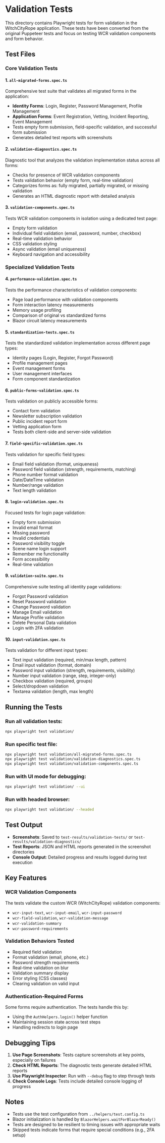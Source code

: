 # Validation Tests

This directory contains Playwright tests for form validation in the WitchCityRope application. These tests have been converted from the original Puppeteer tests and focus on testing WCR validation components and form behavior.

## Test Files

### Core Validation Tests

#### 1. `all-migrated-forms.spec.ts`
Comprehensive test suite that validates all migrated forms in the application:
- **Identity Forms**: Login, Register, Password Management, Profile Management
- **Application Forms**: Event Registration, Vetting, Incident Reporting, Event Management
- Tests empty form submission, field-specific validation, and successful form submission
- Generates detailed test reports with screenshots

#### 2. `validation-diagnostics.spec.ts`
Diagnostic tool that analyzes the validation implementation status across all forms:
- Checks for presence of WCR validation components
- Tests validation behavior (empty form, real-time validation)
- Categorizes forms as: fully migrated, partially migrated, or missing validation
- Generates an HTML diagnostic report with detailed analysis

#### 3. `validation-components.spec.ts`
Tests WCR validation components in isolation using a dedicated test page:
- Empty form validation
- Individual field validation (email, password, number, checkbox)
- Real-time validation behavior
- CSS validation styling
- Async validation (email uniqueness)
- Keyboard navigation and accessibility

### Specialized Validation Tests

#### 4. `performance-validation.spec.ts`
Tests the performance characteristics of validation components:
- Page load performance with validation components
- Form interaction latency measurements
- Memory usage profiling
- Comparison of original vs standardized forms
- Blazor circuit latency measurements

#### 5. `standardization-tests.spec.ts`
Tests the standardized validation implementation across different page types:
- Identity pages (Login, Register, Forgot Password)
- Profile management pages
- Event management forms
- User management interfaces
- Form component standardization

#### 6. `public-forms-validation.spec.ts`
Tests validation on publicly accessible forms:
- Contact form validation
- Newsletter subscription validation
- Public incident report form
- Vetting application form
- Tests both client-side and server-side validation

#### 7. `field-specific-validation.spec.ts`
Tests validation for specific field types:
- Email field validation (format, uniqueness)
- Password field validation (strength, requirements, matching)
- Phone number format validation
- Date/DateTime validation
- Number/range validation
- Text length validation

#### 8. `login-validation.spec.ts`
Focused tests for login page validation:
- Empty form submission
- Invalid email format
- Missing password
- Invalid credentials
- Password visibility toggle
- Scene name login support
- Remember me functionality
- Form accessibility
- Real-time validation

#### 9. `validation-suite.spec.ts`
Comprehensive suite testing all identity page validations:
- Forgot Password validation
- Reset Password validation
- Change Password validation
- Manage Email validation
- Manage Profile validation
- Delete Personal Data validation
- Login with 2FA validation

#### 10. `input-validation.spec.ts`
Tests validation for different input types:
- Text input validation (required, min/max length, pattern)
- Email input validation (format, domain)
- Password input validation (strength, requirements, visibility)
- Number input validation (range, step, integer-only)
- Checkbox validation (required, groups)
- Select/dropdown validation
- Textarea validation (length, max length)

## Running the Tests

### Run all validation tests:
```bash
npx playwright test validation/
```

### Run specific test file:
```bash
npx playwright test validation/all-migrated-forms.spec.ts
npx playwright test validation/validation-diagnostics.spec.ts
npx playwright test validation/validation-components.spec.ts
```

### Run with UI mode for debugging:
```bash
npx playwright test validation/ --ui
```

### Run with headed browser:
```bash
npx playwright test validation/ --headed
```

## Test Output

- **Screenshots**: Saved to `test-results/validation-tests/` or `test-results/validation-diagnostics/`
- **Test Reports**: JSON and HTML reports generated in the screenshot directories
- **Console Output**: Detailed progress and results logged during test execution

## Key Features

### WCR Validation Components
The tests validate the custom WCR (WitchCityRope) validation components:
- `wcr-input-text`, `wcr-input-email`, `wcr-input-password`
- `wcr-field-validation`, `wcr-validation-message`
- `wcr-validation-summary`
- `wcr-password-requirements`

### Validation Behaviors Tested
- Required field validation
- Format validation (email, phone, etc.)
- Password strength requirements
- Real-time validation on blur
- Validation summary display
- Error styling (CSS classes)
- Clearing validation on valid input

### Authentication-Required Forms
Some forms require authentication. The tests handle this by:
- Using the `AuthHelpers.login()` helper function
- Maintaining session state across test steps
- Handling redirects to login page

## Debugging Tips

1. **Use Page Screenshots**: Tests capture screenshots at key points, especially on failures
2. **Check HTML Reports**: The diagnostic tests generate detailed HTML reports
3. **Use Playwright Inspector**: Run with `--debug` flag to step through tests
4. **Check Console Logs**: Tests include detailed console logging of progress

## Notes

- Tests use the test configuration from `../helpers/test.config.ts`
- Blazor initialization is handled by `BlazorHelpers.waitForBlazorReady()`
- Tests are designed to be resilient to timing issues with appropriate waits
- Skipped tests indicate forms that require special conditions (e.g., 2FA setup)